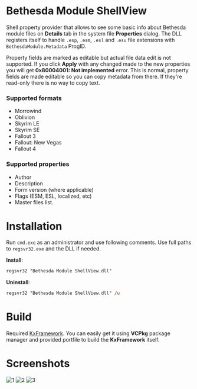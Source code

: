 # Bethesda Module ShellView
Shell property provider that allows to see some basic info about Bethesda module files on **Details** tab in the system file **Properties** dialog. The DLL registers itself to handle `.esp`, `.esm`, `.esl` and `.esu` file extensions with `BethesdaModule.Metadata` ProgID.

Property fields are marked as editable but actual file data edit is not supported. If you click **Apply** with any changed made to the new properties you will get **0x80004001: Not implemented** error. This is normal, property fields are made editable so you can copy metadata from there. If they're read-only there is no way to copy text.

### Supported formats
- Morrowind
- Oblivion
- Skyrim LE
- Skyrim SE
- Fallout 3
- Fallout: New Vegas
- Fallout 4

### Supported properties
- Author
- Description
- Form version (where applicable)
- Flags (ESM, ESL, localized, etc)
- Master files list.

# Installation
Run `cmd.exe` as an administrator and use following comments. Use full paths to `regsvr32.exe` and the DLL if needed.

**Install**:
```ps
regsvr32 "Bethesda Module ShellView.dll"
```

**Uninstall**:
```ps
regsvr32 "Bethesda Module ShellView.dll" /u
```

# Build
Required [KxFramework](https://github.com/KerberX/KxFramework). You can easily get it using **VCPkg** package manager and provided portfile to build the **KxFramework** itself.

# Screenshots
![1](https://cdn.discordapp.com/attachments/511613474112274493/707517902047150080/1.png)
![2](https://cdn.discordapp.com/attachments/511613474112274493/707517906224939068/2.png)
![3](https://cdn.discordapp.com/attachments/511613474112274493/707517904618258452/3.png)
